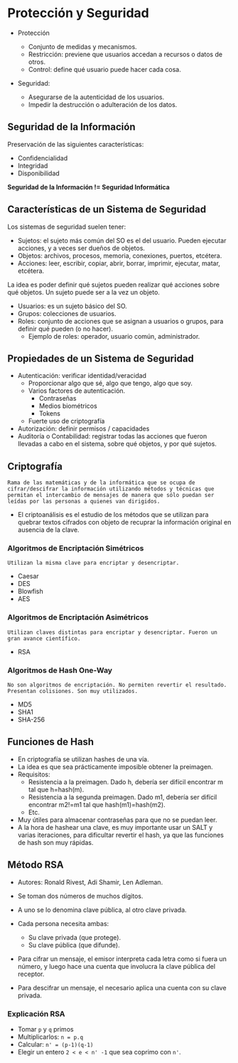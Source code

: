 # Protección y Seguridad
* Protección
	* Conjunto de medidas y mecanismos.
	* Restricción: previene que usuarios accedan a recursos o datos de otros. 
	* Control: define qué usuario puede hacer cada cosa.

* Seguridad:
	* Asegurarse de la autenticidad de los usuarios.
	* Impedir la destrucción o adulteración de los datos.

## Seguridad de la Información
Preservación de las siguientes características:
* Confidencialidad
* Integridad
* Disponibilidad

**Seguridad de la Información != Seguridad Informática**

## Características de un Sistema de Seguridad
Los sistemas de seguridad suelen tener:
* Sujetos: el sujeto más común del SO es el del usuario. Pueden ejecutar acciones, y a veces ser dueños de objetos.
* Objetos: archivos, procesos, memoria, conexiones, puertos, etcétera.
* Acciones: leer, escribir, copiar, abrir, borrar, imprimir, ejecutar, matar, etcétera.

La idea es poder definir qué sujetos pueden realizar qué acciones sobre qué objetos. Un sujeto puede ser a la vez un objeto.

* Usuarios: es un sujeto básico del SO.
* Grupos: colecciones de usuarios.
* Roles: conjunto de acciones que se asignan a usuarios o grupos, para definir qué pueden (o no hacer). 
	* Ejemplo de roles: operador, usuario común, administrador.

## Propiedades de un Sistema de Seguridad
* Autenticación: verificar identidad/veracidad
	* Proporcionar algo que sé, algo que tengo, algo que soy.
	* Varios factores de autenticación.
		* Contraseñas
		* Medios biométricos
		* Tokens
	* Fuerte uso de criptografía
* Autorización: definir permisos / capacidades
* Auditoría o Contabilidad: registrar todas las acciones que fueron llevadas a cabo en el sistema, sobre qué objetos, y por qué sujetos.

## Criptografía
	Rama de las matemáticas y de la informática que se ocupa de cifrar/descifrar la información utilizando métodos y técnicas que permitan el intercambio de mensajes de manera que sólo puedan ser leídas por las personas a quienes van dirigidos.

* El criptoanálisis es el estudio de los métodos que se utilizan para quebrar textos cifrados con objeto de recuprar la información original en ausencia de la clave.

### Algoritmos de Encriptación Simétricos
	Utilizan la misma clave para encriptar y desencriptar.

* Caesar
* DES
* Blowfish
* AES

### Algoritmos de Encriptación Asimétricos
	Utilizan claves distintas para encriptar y desencriptar. Fueron un gran avance científico.

* RSA

### Algoritmos de Hash One-Way
	No son algoritmos de encriptación. No permiten revertir el resultado. Presentan colisiones. Son muy utilizados.

* MD5
* SHA1
* SHA-256

## Funciones de Hash
* En criptografía se utilizan hashes de una vía.
* La idea es que sea prácticamente imposible obtener la preimagen.
* Requisitos:
	* Resistencia a la preimagen. Dado h, debería ser difícil encontrar m tal que h=hash(m).
	* Resistencia a la segunda preimagen. Dado m1, debería ser difícil encontrar m2!=m1 tal que hash(m1)=hash(m2).
	* Etc.
* Muy útiles para almacenar contraseñas para que no se puedan leer.
* A la hora de hashear una clave, es muy importante usar un SALT y varias iteraciones, para dificultar revertir el hash, ya que las funciones de hash son muy rápidas.

## Método RSA
* Autores: Ronald Rivest, Adi Shamir, Len Adleman.

* Se toman dos números de muchos dígitos.
* A uno se lo denomina clave pública, al otro clave privada.
* Cada persona necesita ambas:
	* Su clave privada (que protege).
	* Su clave pública (que difunde).

* Para cifrar un mensaje, el emisor interpreta cada letra como si fuera un número, y luego hace una cuenta que involucra la clave pública del receptor.
* Para descifrar un mensaje, el necesario aplica una cuenta con su clave privada.

### Explicación RSA
* Tomar `p` y `q` primos
* Multiplicarlos: `n = p.q`
* Calcular: `n' = (p-1)(q-1)`
* Elegir un entero `2 < e < n' -1` que sea coprimo con `n'`.